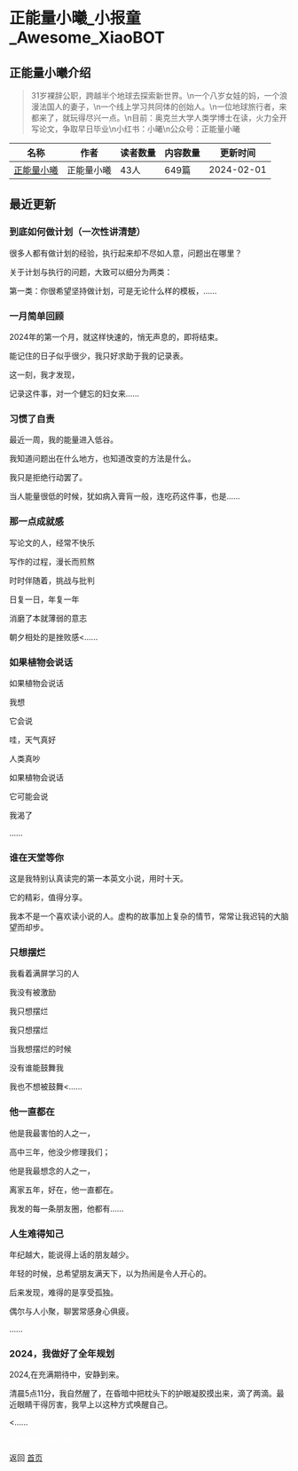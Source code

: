 # 正能量小曦_小报童_Awesome_XiaoBOT

## 正能量小曦介绍
> 31岁裸辞公职，跨越半个地球去探索新世界。\n一个八岁女娃的妈，一个浪漫法国人的妻子，\n一个线上学习共同体的创始人。\n一位地球旅行者，来都来了，就玩得尽兴一点。\n目前：奥克兰大学人类学博士在读，火力全开写论文，争取早日毕业\n小红书：小曦\n公众号：正能量小曦  
  


|名称|作者|读者数量|内容数量|更新时间|
|---|---|---|---|---|
|[正能量小曦](https://xiaobot.net/p/huxiyuan615?refer=0b133df9-27dc-423b-8101-639049001c13)|正能量小曦|43人|649篇|2024-02-01|

## 最近更新
### 到底如何做计划（一次性讲清楚）

很多人都有做计划的经验，执行起来却不尽如人意，问题出在哪里？

关于计划与执行的问题，大致可以细分为两类：

第一类：你很希望坚持做计划，可是无论什么样的模板，......

### 一月简单回顾

2024年的第一个月，就这样快速的，悄无声息的，即将结束。

能记住的日子似乎很少，我只好求助于我的记录表。

这一刻，我才发现，

记录这件事，对一个健忘的妇女来......

### 习惯了自责

最近一周，我的能量进入低谷。

我知道问题出在什么地方，也知道改变的方法是什么。

我只是拒绝行动罢了。

当人能量很低的时候，犹如病入膏肓一般，连吃药这件事，也是......

### 那一点成就感

写论文的人，经常不快乐

写作的过程，漫长而煎熬

时时伴随着，挑战与批判

日复一日，年复一年

消磨了本就薄弱的意志

朝夕相处的是挫败感<......

### 如果植物会说话

如果植物会说话

我想

它会说

哇，天气真好

人类真吵

如果植物会说话

它可能会说

我渴了

......

### 谁在天堂等你

这是我特别认真读完的第一本英文小说，用时十天。

它的精彩，值得分享。

我本不是一个喜欢读小说的人。虚构的故事加上复杂的情节，常常让我迟钝的大脑望而却步。

### 只想摆烂

我看着满屏学习的人

我没有被激励

我只想摆烂

我只想摆烂

当我想摆烂的时候

没有谁能鼓舞我

我也不想被鼓舞<......

### 他一直都在

他是我最害怕的人之一，

高中三年，他没少修理我们；

他是我最想念的人之一，

离家五年，好在，他一直都在。

我发的每一条朋友圈，他都有......

### 人生难得知己

年纪越大，能说得上话的朋友越少。

年轻的时候，总希望朋友满天下，以为热闹是令人开心的。

后来发现，难得的是享受孤独。

偶尔与人小聚，聊罢常感身心俱疲。

......

### 2024，我做好了全年规划

2024,在充满期待中，安静到来。

清晨5点11分，我自然醒了，在昏暗中把枕头下的护眼凝胶摸出来，滴了两滴。最近眼睛干得厉害，我早上以这种方式唤醒自己。

<......


<a href="https://github.com/Reno9527/awesome-xiaobot" style="color: white; text-decoration: none;">awesome-xiaobot</a>

返回 [首页](../README.md)
